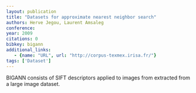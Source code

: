 ```yaml
---
layout: publication
title: "Datasets for approximate nearest neighbor search"
authors: Herve Jegou, Laurent Amsaleg
conference: 
year: 2009
citations: 0
bibkey: bigann
additional_links:
   - {name: "URL", url: "http://corpus-texmex.irisa.fr/"}
tags: ['Dataset']
---
```

BIGANN consists of SIFT descriptors applied to images from extracted from a large image dataset.
